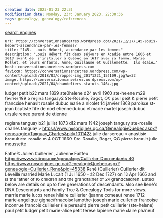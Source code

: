 ```yaml
---
creation date: 2023-01-23 22:30
modification date: Monday, 23rd January 2023, 22:30:36
tags: genealogy, genealogy/references
---
```


[search engines](search%20engines.md)


```cardlink
url: https://conversationsancetres.wordpress.com/2021/12/17/145-louis-hebert-ascendance-par-les-femmes/
title: "145.  Louis Hébert, ascendance par les femmes"
description: "Louis Hébert fit deux séjours en Acadie entre 1606 et 1613 avant de  s’installer à Québec en 1617 avec sa femme, Marie Rollet, et leurs enfants, Anne, Guillaume et Guillemette.  Ils étaie…"
host: conversationsancetres.wordpress.com
favicon: https://conversationsancetres.wordpress.com/wp-content/uploads/2018/03/cropped-img_20171221_155109.jpg?w=32
image: https://conversationsancetres.wordpress.com/wp-content/uploads/2021/08/chandeliers-statuts-1464.jpg
```



ludger petit
	b22 mars 1869 ste0helene
	d24 avril 1960 ste-helene
	m29 fevrier 189 a regina tanguay2 Ste-Rosalie, Bagot, QC
	paul petit &
		pierre petit
		francoise henault
	rosalie dubuc
	marie a nicolet 14 janvier 1868 paroisse st-jean baptiste
		fille de noel etienne dubuc et marie martel
			joseph dubuc ursule renee parent de etienne


regiana tanguay
	b21 juillet 1873
	d12 mars 1942
	joseph tanguay ste-rosalie
		charles tanguay       > https://www.nosorigines.qc.ca/GenealogieQuebec.aspx?genealogie=Tanguay_Charles&pid=1011428
		julie dansereau       >
	anastisie breault ste-rosalie
		m  4 OCT 1869, Ste-Rosalie, Bagot, QC
		pierre breault
		julie moussette



FatheR: Julien Cuillerier , Julienne Faitfeu 
https://www.wikitree.com/genealogy/Cuillerier-Descendants-40
https://www.nosorigines.qc.ca/GenealogieQuebec.aspx?genealogie=Cuillerier_Rene&pid=45338
René (Cuillerier) Cuillerier dit Léveillé married Marie Lucalt (1 Jul 1650 - 22 Dec 1727) on 13 Apr 1665 and is the father of 16 children and the grandfather of 24 grandchildren. Listed below are details on up to five generations of descendants. Also see René's DNA Descendants and Family Tree & Genealogy Tools for more views.
	marrie marie lucos
	renee hilaire cuillerier (jeanne comeau)
		renee 1712 marie-angelique gignac(frnacoise lamothe)
			joseph marie cuillerier francoise inconnue
				francois cuillerier (ile pereault)
					pierre petit cuillerier (ste-helene)
						paul petit
							ludger petit
								marie-alice petit
									terese lapierre
										marie claire phaneuf						
					